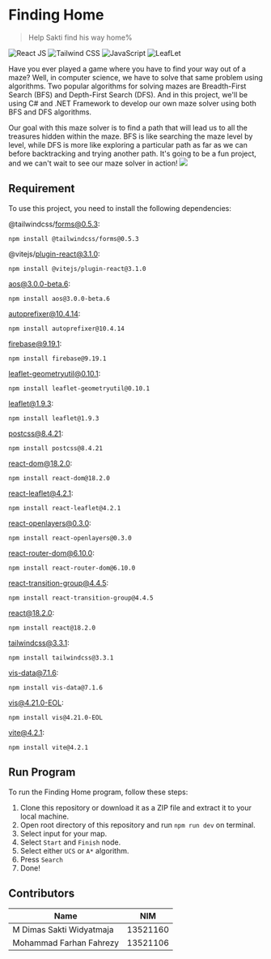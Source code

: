 # Finding Home
> Help Sakti find his way home%

![React JS](https://img.shields.io/badge/React-20232A?style=for-the-badge&logo=react&logoColor=61DAFB)
![Tailwind CSS](https://img.shields.io/badge/Tailwind_CSS-38B2AC?style=for-the-badge&logo=tailwind-css&logoColor=white)
![JavaScript](https://img.shields.io/badge/JavaScript-323330?style=for-the-badge&logo=javascript&logoColor=F7DF1E)
![LeafLet](https://img.shields.io/badge/Leaflet-199900?style=for-the-badge&logo=Leaflet&logoColor=white)

Have you ever played a game where you have to find your way out of a maze? Well, in computer science, we have to solve that same problem using algorithms. Two popular algorithms for solving mazes are Breadth-First Search (BFS) and Depth-First Search (DFS). And in this project, we'll be using C# and .NET Framework to develop our own maze solver using both BFS and DFS algorithms.

Our goal with this maze solver is to find a path that will lead us to all the treasures hidden within the maze. BFS is like searching the maze level by level, while DFS is more like exploring a particular path as far as we can before backtracking and trying another path. It's going to be a fun project, and we can't wait to see our maze solver in action!
![](src/resources/header.png)

## Requirement

To use this project, you need to install the following dependencies:

@tailwindcss/forms@0.5.3: 
```
npm install @tailwindcss/forms@0.5.3
```
@vitejs/plugin-react@3.1.0: 
```
npm install @vitejs/plugin-react@3.1.0
```
aos@3.0.0-beta.6: 
```
npm install aos@3.0.0-beta.6
```
autoprefixer@10.4.14: 
```
npm install autoprefixer@10.4.14
```
firebase@9.19.1: 
```
npm install firebase@9.19.1
```
leaflet-geometryutil@0.10.1: 
```
npm install leaflet-geometryutil@0.10.1
```
leaflet@1.9.3: 
```
npm install leaflet@1.9.3
```
postcss@8.4.21: 
```
npm install postcss@8.4.21
```
react-dom@18.2.0: 
```
npm install react-dom@18.2.0
```
react-leaflet@4.2.1: 
```
npm install react-leaflet@4.2.1
```
react-openlayers@0.3.0: 
```
npm install react-openlayers@0.3.0
```
react-router-dom@6.10.0: 
```
npm install react-router-dom@6.10.0
```
react-transition-group@4.4.5: 
```
npm install react-transition-group@4.4.5
```
react@18.2.0: 
```
npm install react@18.2.0
```
tailwindcss@3.3.1: 
```
npm install tailwindcss@3.3.1
```
vis-data@7.1.6: 
```
npm install vis-data@7.1.6
```
vis@4.21.0-EOL: 
```
npm install vis@4.21.0-EOL
```
vite@4.2.1: 
```
npm install vite@4.2.1
```

## Run Program
To run the Finding Home program, follow these steps:

1. Clone this repository or download it as a ZIP file and extract it to your local machine.
2. Open root directory of this repository and run `npm run dev` on terminal.
3. Select input for your map.
4. Select `Start` and `Finish` node.
5. Select either `UCS` or `A*` algorithm.
6. Press `Search`
7. Done!


## Contributors

| Name | NIM |
| -------- | -------- |
| M Dimas Sakti Widyatmaja | 13521160 |
| Mohammad Farhan Fahrezy | 13521106 |
